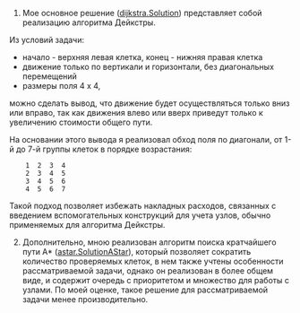 
1. Мое основное решение ([dijkstra.Solution](src/main/java/com/github/tshtk/findminimumcost/dijkstra/Solution.java)) представляет собой реализацию алгоритма Дейкстры.


Из условий задачи:
* начало - верхняя левая клетка, конец - нижняя правая клетка 
* движение только по вертикали и горизонтали, без диагональных перемещений
* размеры поля 4 х 4,

можно сделать вывод, что движение будет осуществляться только вниз или вправо, так как движения влево или вверх приведут только к увеличению стоимости общего пути.

    
На основании этого вывода я реализовал обход поля по диагонали, от 1-й до 7-й группы клеток в порядке возрастания:


        1  2  3  4
        2  3  4  5
        3  4  5  6
        4  5  6  7

Такой подход позволяет избежать накладных расходов, связанных с введением вспомогательных конструкций для учета узлов, обычно применяемых для алгоритма Дейкстры.

2. Дополнительно, мною реализован алгоритм поиска кратчайшего пути А* ([astar.SolutionAStar](src/main/java/com/github/tshtk/findminimumcost/astar/SolutionAStar.java)), который позволяет сократить количество проверяемых клеток, в нем также учтены особенности рассматриваемой задачи, однако он реализован в более общем виде, и содержит очередь с приоритетом и множество для работы с узлами. По моей оценке, такое решение для рассматриваемой задачи менее производительно.